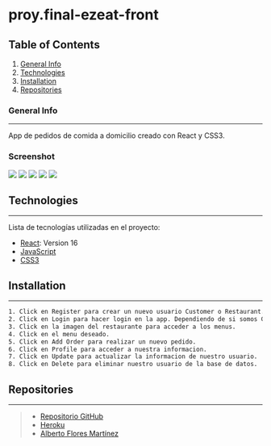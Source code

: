 # proy.final-ezeat-front

## Table of Contents
1. [General Info](#general-info)
2. [Technologies](#technologies)
3. [Installation](#installation)
4. [Repositories](#repositories)

### General Info
***
App de pedidos de comida a domicilio creado con React y CSS3.

### Screenshot
<a target='_blank' href='https://images.meteociel.fr/im/8092/index_owc8.png'><img src='https://images.meteociel.fr/im/8092/indexowc8_mini.png'></a>
<a target='_blank' href='https://images.meteociel.fr/im/2264/register_restaurant_mxa6.png'><img src='https://images.meteociel.fr/im/2264/register_restaurantmxa6_mini.png'></a>
<a target='_blank' href='https://images.meteociel.fr/im/4377/restaurant_detail_nou9.png'><img src='https://images.meteociel.fr/im/4377/restaurant_detailnou9_mini.png'></a>
<a target='_blank' href='https://images.meteociel.fr/im/3768/restaurant_profile_ggs3.png'><img src='https://images.meteociel.fr/im/3768/restaurant_profileggs3_mini.png'></a>
<a target='_blank' href='https://images.meteociel.fr/im/5503/menu_detail_lev4.png'><img src='https://images.meteociel.fr/im/5503/menu_detaillev4_mini.png'></a>

## Technologies
***
Lista de tecnologías utilizadas en el proyecto:
* [React](https://html.spec.whatwg.org/multipage/): Version 16
* [JavaScript](https://html.spec.whatwg.org/multipage/) 
* [CSS3](https://developer.mozilla.org/en-US/docs/Archive/CSS3)

## Installation
***
``` bash
1. Click en Register para crear un nuevo usuario Customer o Restaurant.
2. Click en Login para hacer login en la app. Dependiendo de si somos Customer o Restaurant, elegiremos nuestro login.
3. Click en la imagen del restaurante para acceder a los menus.
4. Click en el menu deseado.
5. Click en Add Order para realizar un nuevo pedido.
6. Click en Profile para acceder a nuestra informacion.
7. Click en Update para actualizar la informacion de nuestro usuario.
8. Click en Delete para eliminar nuestro usuario de la base de datos.

```
## Repositories
***
> * [Repositorio GitHub](https://github.com/AlFlores10/proy.final-ezeat-front)
> * [Heroku](https://proy-final-ezeat-front.herokuapp.com/)
> * [Alberto Flores Martínez](https://github.com/AlFlores10)
